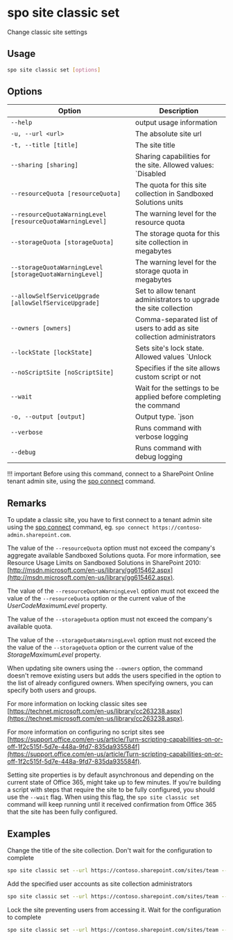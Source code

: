 # spo site classic set

Change classic site settings

## Usage

```sh
spo site classic set [options]
```

## Options

Option|Description
------|-----------
`--help`|output usage information
`-u, --url <url>`|The absolute site url
`-t, --title [title]`|The site title
`--sharing [sharing]`|Sharing capabilities for the site. Allowed values: `Disabled|ExternalUserSharingOnly|ExternalUserAndGuestSharing|ExistingExternalUserSharingOnly`
`--resourceQuota [resourceQuota]`|The quota for this site collection in Sandboxed Solutions units
`--resourceQuotaWarningLevel [resourceQuotaWarningLevel]`|The warning level for the resource quota
`--storageQuota [storageQuota]`|The storage quota for this site collection in megabytes
`--storageQuotaWarningLevel [storageQuotaWarningLevel]`|The warning level for the storage quota in megabytes
`--allowSelfServiceUpgrade [allowSelfServiceUpgrade]`|Set to allow tenant administrators to upgrade the site collection
`--owners [owners]`|Comma-separated list of users to add as site collection administrators
`--lockState [lockState]`|Sets site's lock state. Allowed values `Unlock|NoAdditions|ReadOnly|NoAccess`
`--noScriptSite [noScriptSite]`|Specifies if the site allows custom script or not
`--wait`|Wait for the settings to be applied before completing the command
`-o, --output [output]`|Output type. `json|text`. Default `text`
`--verbose`|Runs command with verbose logging
`--debug`|Runs command with debug logging

!!! important
    Before using this command, connect to a SharePoint Online tenant admin site, using the [spo connect](../connect.md) command.

## Remarks

To update a classic site, you have to first connect to a tenant admin site using the [spo connect](../connect.md) command, eg. `spo connect https://contoso-admin.sharepoint.com`.

The value of the `--resourceQuota` option must not exceed the company's aggregate available Sandboxed Solutions quota. For more information, see Resource Usage Limits on Sandboxed Solutions in SharePoint 2010: [http://msdn.microsoft.com/en-us/library/gg615462.aspx](http://msdn.microsoft.com/en-us/library/gg615462.aspx).

The value of the `--resourceQuotaWarningLevel` option must not exceed the value of the `--resourceQuota` option or the current value of the _UserCodeMaximumLevel_ property.

The value of the `--storageQuota` option must not exceed the company's available quota.

The value of the `--storageQuotaWarningLevel` option must not exceed the the value of the `--storageQuota` option or the current value of the _StorageMaximumLevel_ property.

When updating site owners using the `--owners` option, the command doesn't remove existing users but adds the users specified in the option to the list of already configured owners. When specifying owners, you can specify both users and groups.

For more information on locking classic sites see [https://technet.microsoft.com/en-us/library/cc263238.aspx](https://technet.microsoft.com/en-us/library/cc263238.aspx).

For more information on configuring no script sites see [https://support.office.com/en-us/article/Turn-scripting-capabilities-on-or-off-1f2c515f-5d7e-448a-9fd7-835da935584f](https://support.office.com/en-us/article/Turn-scripting-capabilities-on-or-off-1f2c515f-5d7e-448a-9fd7-835da935584f).

Setting site properties is by default asynchronous and depending on the current state of Office 365, might take up to few minutes. If you're building a script with steps that require the site to be fully configured, you should use the `--wait` flag. When using this flag, the `spo site classic set` command will keep running until it received confirmation from Office 365 that the site has been fully configured.

## Examples

Change the title of the site collection. Don't wait for the configuration to complete

```sh
spo site classic set --url https://contoso.sharepoint.com/sites/team --title Team
```

Add the specified user accounts as site collection administrators

```sh
spo site classic set --url https://contoso.sharepoint.com/sites/team --owners joe@contoso.com,steve@contoso.com
```

Lock the site preventing users from accessing it. Wait for the configuration to complete

```sh
spo site classic set --url https://contoso.sharepoint.com/sites/team --LockState NoAccess --wait
```